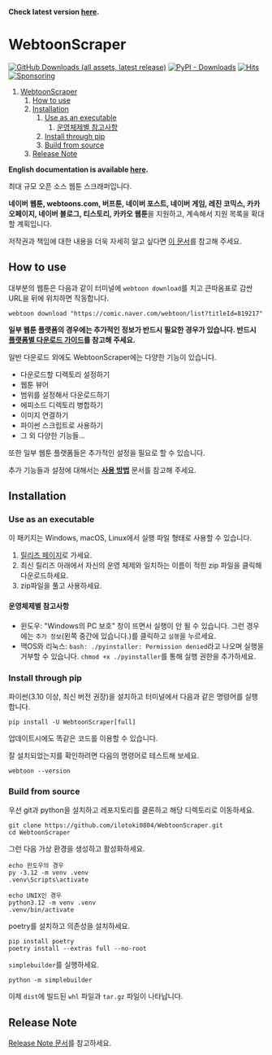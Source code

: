 **Check latest version [here](https://github.com/ilotoki0804/WebtoonScraper).**
# WebtoonScraper

[![GitHub Downloads (all assets, latest release)](https://img.shields.io/github/downloads/ilotoki0804/WebtoonScraper/latest/total?label=executable%20downloads)](https://github.com/ilotoki0804/WebtoonScraper/releases)
[![PyPI - Downloads](https://img.shields.io/pypi/dm/WebtoonScraper)](https://pypi.org/project/WebtoonScraper/)
[![Hits](https://hits.seeyoufarm.com/api/count/incr/badge.svg?url=https%3A%2F%2Fgithub.com%2Filotoki0804%2FWebtoonScraper&count_bg=%2379C83D&title_bg=%23555555&icon=&icon_color=%23E7E7E7&title=hits&edge_flat=false)](https://github.com/ilotoki0804/WebtoonScraper)
[![Sponsoring](https://img.shields.io/badge/Sponsoring-Toss-blue?logo=GitHub%20Sponsors&logoColor=white)](https://toss.me/ilotoki)

1. [WebtoonScraper](#webtoonscraper)
    1. [How to use](#how-to-use)
    2. [Installation](#installation)
        1. [Use as an executable](#use-as-an-executable)
            1. [운영체제별 참고사항](#운영체제별-참고사항)
        2. [Install through pip](#install-through-pip)
        3. [Build from source](#build-from-source)
    3. [Release Note](#release-note)


**English documentation is available [here](https://github.com/ilotoki0804/WebtoonScraper/blob/master/docs/README_eng.md).**

최대 규모 오픈 소스 웹툰 스크래퍼입니다.

**네이버 웹툰, webtoons.com, 버프툰, 네이버 포스트, 네이버 게임, 레진 코믹스, 카카오페이지, 네이버 블로그, 티스토리, 카카오 웹툰**을 지원하고, 계속해서 지원 목록을 확대할 계획입니다.

저작권과 책임에 대한 내용을 더욱 자세히 알고 싶다면 [이 문서](https://github.com/ilotoki0804/WebtoonScraper/blob/master/docs/copyright.md)를 참고해 주세요.

## How to use

대부분의 웹툰은 다음과 같이 터미널에 `webtoon download`를 치고 큰따옴표로 감싼 URL을 뒤에 위치하면 작동합니다.

```console
webtoon download "https://comic.naver.com/webtoon/list?titleId=819217"
```

**일부 웹툰 플랫폼의 경우에는 추가적인 정보가 반드시 필요한 경우가 있습니다. 반드시 [플랫폼별 다운로드 가이드](docs/platforms.md)를 참고해 주세요.**

일반 다운로드 외에도 WebtoonScraper에는 다양한 기능이 있습니다.

* 다운로드할 디렉토리 설정하기
* 웹툰 뷰어
* 범위를 설정해서 다운로드하기
* 에피소드 디렉토리 병합하기
* 이미지 연결하기
* 파이썬 스크립트로 사용하기
* 그 외 다양한 기능들...

또한 일부 웹툰 플랫폼들은 추가적인 설정을 필요로 할 수 있습니다.

추가 기능들과 설정에 대해서는 **[사용 방법](https://github.com/ilotoki0804/WebtoonScraper/blob/master/docs/how_to_use.md)** 문서를 참고해 주세요.

## Installation

### Use as an executable

이 패키지는 Windows, macOS, Linux에서 실행 파일 형태로 사용할 수 있습니다.

1. [릴리즈 페이지](https://github.com/ilotoki0804/WebtoonScraper/releases)로 가세요.
1. 최신 릴리즈 아래에서 자신의 운영 체제와 일치하는 이름이 적힌 zip 파일을 클릭해 다운로드하세요.
1. zip파일을 풀고 사용하세요.

#### 운영체제별 참고사항

* 윈도우: "Windows의 PC 보호" 창이 뜨면서 실행이 안 될 수 있습니다. 그런 경우에는 `추가 정보`(왼쪽 중간에 있습니다.)를 클릭하고 `실행`을 누르세요.
* 맥OS와 리눅스: `bash: ./pyinstaller: Permission denied`라고 나오며 실행을 거부할 수 있습니다. `chmod +x ./pyinstaller`를 통해 실행 권한을 추가하세요.

### Install through pip

파이썬(3.10 이상, 최신 버전 권장)을 설치하고 터미널에서 다음과 같은 명령어를 실행합니다.

```console
pip install -U WebtoonScraper[full]
```

업데이트시에도 똑같은 코드를 이용할 수 있습니다.

잘 설치되었는지를 확인하려면 다음의 명령어로 테스트해 보세요.

```console
webtoon --version
```

### Build from source

우선 git과 python을 설치하고 레포지토리를 클론하고 해당 디렉토리로 이동하세요.

```console
git clone https://github.com/ilotoki0804/WebtoonScraper.git
cd WebtoonScraper
```

그런 다음 가상 환경을 생성하고 활성화하세요.

```console
echo 윈도우의 경우
py -3.12 -m venv .venv
.venv\Scripts\activate

echo UNIX인 경우
python3.12 -m venv .venv
.venv/bin/activate
```

poetry를 설치하고 의존성을 설치하세요.

```console
pip install poetry
poetry install --extras full --no-root
```

`simplebuilder`를 실행하세요.

```console
python -m simplebuilder
```

이제 `dist`에 빌드된 `whl` 파일과 `tar.gz` 파일이 나타납니다.

## Release Note

[Release Note 문서](https://github.com/ilotoki0804/WebtoonScraper/blob/master/docs/releases.md)를 참고하세요.
